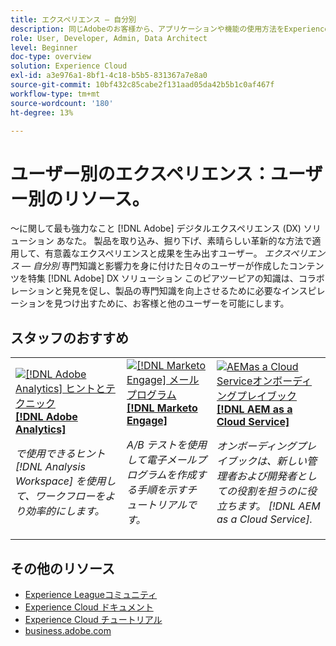 ```yaml
---
title: エクスペリエンス — 自分別
description: 同じAdobeのお客様から、アプリケーションや機能の使用方法をExperience Cloudします。
role: User, Developer, Admin, Data Architect
level: Beginner
doc-type: overview
solution: Experience Cloud
exl-id: a3e976a1-8bf1-4c18-b5b5-831367a7e8a0
source-git-commit: 10bf432c85cabe2f131aad05da42b5b1c0af467f
workflow-type: tm+mt
source-wordcount: '180'
ht-degree: 13%

---
```


# ユーザー別のエクスペリエンス：ユーザー別のリソース。

～に関して最も強力なこと [!DNL Adobe] デジタルエクスペリエンス (DX) ソリューション あなた。 製品を取り込み、掘り下げ、素晴らしい革新的な方法で適用して、有意義なエクスペリエンスと成果を生み出すユーザー。 _エクスペリエンス — 自分別_ 専門知識と影響力を身に付けた日々のユーザーが作成したコンテンツを特集 [!DNL Adobe] DX ソリューション このピアツーピアの知識は、コラボレーションと発見を促し、製品の専門知識を向上させるために必要なインスピレーションを見つけ出すために、お客様と他のユーザーを可能にします。

<div id="recs-overview-body-1"></div>
<div id="recs-overview-body-2"></div>
<div id="recs-overview-body-3"></div>
<div id="recs-overview-body-4"></div>
<div id="recs-overview-body-5"></div>
<div id="recs-overview-body-6"></div>

<div id="staff-picks-section">

## スタッフのおすすめ

<table>
<tr>
  <td>
    <a href="/help/analytics/analysis-workspace/tips-and-tricks/right-click-tips-and-tricks-for-more-efficient-workflows.md">
      <img alt="[!DNL Adobe Analytics] ヒントとテクニック" src="https://video.tv.adobe.com/v/3417736?format=jpeg" />
    </a>
    <div>
      <a href="/help/analytics/analysis-workspace/tips-and-tricks/right-click-tips-and-tricks-for-more-efficient-workflows.md">
    <strong>[!DNL Adobe Analytics]</strong>
    </a>
    </div>
    <p>
    <em>で使用できるヒント [!DNL Analysis Workspace] を使用して、ワークフローをより効率的にします。</em>
    <p>
  </td>
  <td>
    <a href="/help/marketo/programs/email-programs.md">
      <img alt="[!DNL Marketo Engage] メールプログラム" src="https://video.tv.adobe.com/v/3419440?format=jpeg" />
    </a>
    <div>
      <a href="/help/marketo/programs/email-programs.md">
    <strong>[!DNL Marketo Engage]</strong>
    </a>
    </div>
    <p>
    <em>A/B テストを使用して電子メールプログラムを作成する手順を示すチュートリアルです。</em>
    <p>
  </td>
  <td>
    <a href="/help/experience-manager/cloud-service/expert-resources/aem-champions/onboarding-playbook.md">
      <img alt="AEMas a Cloud Serviceオンボーディングプレイブック" src="https://video.tv.adobe.com/v/3419299?format=jpeg" />
    </a>
    <div>
      <a href="/help/experience-manager/cloud-service/expert-resources/aem-champions/onboarding-playbook.md">
    <strong>[!DNL AEM as a Cloud Service]</strong>
    </a>
    </div>
    <p>
    <em>オンボーディングプレイブックは、新しい管理者および開発者としての役割を担うのに役立ちます。 [!DNL AEM as a Cloud Service].</em>
    <p>
  </td>
</tr>
</table>
</div>

## その他のリソース

* [Experience Leagueコミュニティ](https://experienceleaguecommunities.adobe.com/?profile.language=ja)
* [Experience Cloud ドキュメント](https://experienceleague.adobe.com/docs/?lang=ja)
* [Experience Cloud チュートリアル](https://experienceleague.adobe.com/?lang=jadocs/home-tutorials.html)
* [business.adobe.com](https://business.adobe.com)
